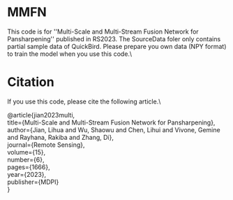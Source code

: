 # MMFN
This code is for ''Multi-Scale and Multi-Stream Fusion Network for Pansharpening'' published in RS2023. The SourceData foler only contains partial sample data of QuickBird. Please prepare you own data (NPY format) to train the model when you use this code.\ 

# Citation

If you use this code, please cite the following article.\


@article{jian2023multi,\
  title={Multi-Scale and Multi-Stream Fusion Network for Pansharpening},\
  author={Jian, Lihua and Wu, Shaowu and Chen, Lihui and Vivone, Gemine and Rayhana, Rakiba and Zhang, Di},\
  journal={Remote Sensing},\
  volume={15},\
  number={6},\
  pages={1666},\
  year={2023},\
  publisher={MDPI}\
}
